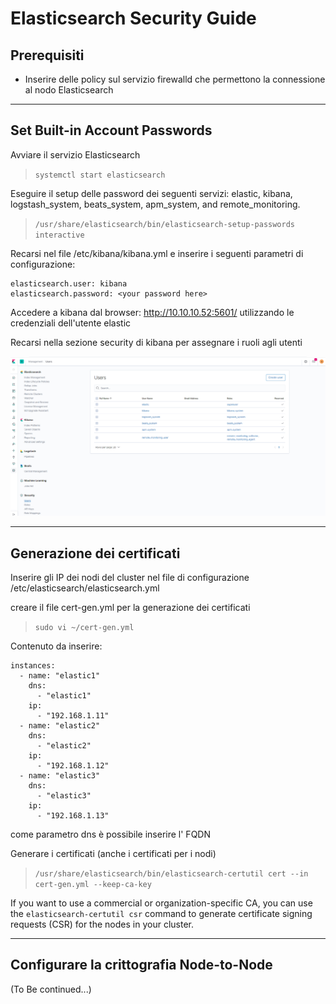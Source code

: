 # Elasticsearch Security Guide


## Prerequisiti

- Inserire delle policy sul servizio firewalld che permettono la connessione al nodo Elasticsearch

---


## Set Built-in Account Passwords

Avviare il servizio Elasticsearch

> ``systemctl start elasticsearch ``

Eseguire il setup delle password dei seguenti servizi:  elastic, kibana, logstash_system, beats_system, apm_system, and remote_monitoring.

> ``/usr/share/elasticsearch/bin/elasticsearch-setup-passwords interactive``

Recarsi nel file /etc/kibana/kibana.yml e inserire i seguenti parametri di configurazione:


```
elasticsearch.user: kibana
elasticsearch.password: <your password here>
```

Accedere a kibana dal browser: http://10.10.10.52:5601/
utilizzando le credenziali dell'utente elastic

Recarsi nella sezione security di kibana per assegnare i ruoli agli utenti


![Screenshot](images/Cattura1.png)

---

## Generazione dei certificati

Inserire gli IP dei nodi del cluster nel file di configurazione /etc/elasticsearch/elasticsearch.yml

creare il file cert-gen.yml per la generazione dei certificati

> ``sudo vi ~/cert-gen.yml``

Contenuto da inserire: 

```
instances:
  - name: "elastic1" 
    dns:
      - "elastic1"
    ip:
      - "192.168.1.11"
  - name: "elastic2"
    dns:
      - "elastic2"
    ip:
      - "192.168.1.12"
  - name: "elastic3"
    dns:
      - "elastic3"
    ip:
      - "192.168.1.13"
```

come parametro dns è possibile inserire l' FQDN

Generare i certificati (anche i certificati per i nodi)

> ``/usr/share/elasticsearch/bin/elasticsearch-certutil cert --in cert-gen.yml --keep-ca-key``

If you want to use a commercial or organization-specific CA, you can use the ``elasticsearch-certutil csr`` command to generate certificate signing requests (CSR) for the nodes in your cluster.

---

## Configurare la crittografia Node-to-Node 

(To Be continued...)
